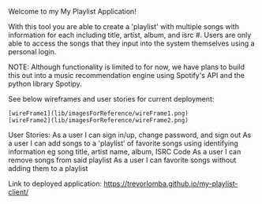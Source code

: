 Welcome to my My Playlist Application!

With this tool you are able to create a 'playlist' with multiple songs with information for each including title, artist, album, and isrc #. Users are only able to access the songs that they input into the system themselves using a personal login.

NOTE: Although functionality is limited to for now, we have plans to build this out into a music recommendation engine using Spotify's API and the python library Spotipy. 

See below wireframes and user stories for current deployment:

    [wireFrame1](lib/imagesForReference/wireFrame1.png)
    [wireFrame2](lib/imagesForReference/wireFrame2.png)

User Stories:
    As a user I can sign in/up, change password, and sign out
    As a user I can add songs to a 'playlist' of favorite songs using identifying information eg song title, artist name, album, ISRC Code
    As a user I can remove songs from said playlist
    As a user I can favorite songs without adding them to a playlist

Link to deployed application:
    https://trevorlomba.github.io/my-playlist-client/